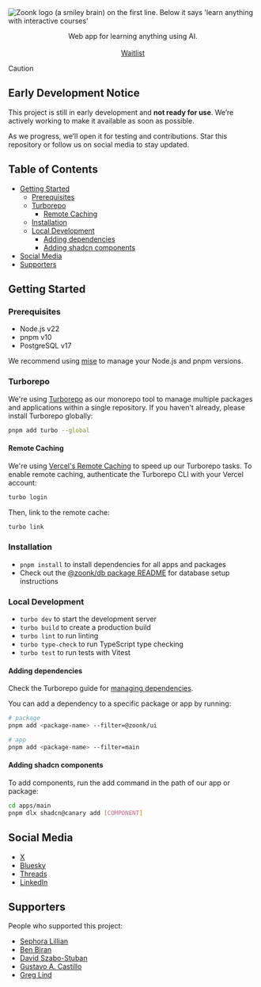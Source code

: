 <picture>
  <source media="(prefers-color-scheme: dark)" srcset="https://github.com/user-attachments/assets/345ed7d9-40a8-4ebb-adf1-8f22cafa492d">
  <source media="(prefers-color-scheme: light)" srcset="https://github.com/user-attachments/assets/8d018809-14b9-435b-9409-d515c599335d">
  <img alt="Zoonk logo (a smiley brain) on the first line. Below it says 'learn anything with interactive courses'" src="https://github.com/user-attachments/assets/8d018809-14b9-435b-9409-d515c599335d">
</picture>

<p align="center">
  Web app for learning anything using AI.
  <br />
  <br />
  <a href="https://forms.gle/jHeTqPUkw1vA7wLh8">Waitlist</a>
</p>

> [!CAUTION]
>
> ## Early Development Notice
>
> This project is still in early development and **not ready for use**. We’re actively working to make it available as soon as possible.
>
> As we progress, we’ll open it for testing and contributions. Star this repository or follow us on social media to stay updated.

## Table of Contents

- [Getting Started](#getting-started)
  - [Prerequisites](#prerequisites)
  - [Turborepo](#turborepo)
    - [Remote Caching](#remote-caching)
  - [Installation](#installation)
  - [Local Development](#local-development)
    - [Adding dependencies](#adding-dependencies)
    - [Adding shadcn components](#adding-shadcn-components)
- [Social Media](#social-media)
- [Supporters](#supporters)

## Getting Started

### Prerequisites

- Node.js v22
- pnpm v10
- PostgreSQL v17

We recommend using [mise](https://mise.jdx.dev/) to manage your Node.js and pnpm versions.

### Turborepo

We're using [Turborepo](https://turborepo.com) as our monorepo tool to manage multiple packages and applications within a single repository. If you haven't already, please install Turborepo globally:

```sh
pnpm add turbo --global
```

#### Remote Caching

We're using [Vercel's Remote Caching](https://vercel.com/docs/monorepos/remote-caching) to speed up our Turborepo tasks. To enable remote caching, authenticate the Turborepo CLI with your Vercel account:

```sh
turbo login
```

Then, link to the remote cache:

```sh
turbo link
```

### Installation

- `pnpm install` to install dependencies for all apps and packages
- Check out the [@zoonk/db package README](./packages/db/README.md) for database setup instructions

### Local Development

- `turbo dev` to start the development server
- `turbo build` to create a production build
- `turbo lint` to run linting
- `turbo type-check` to run TypeScript type checking
- `turbo test` to run tests with Vitest

#### Adding dependencies

Check the Turborepo guide for [managing dependencies](https://turborepo.com/docs/crafting-your-repository/managing-dependencies).

You can add a dependency to a specific package or app by running:

```sh
# package
pnpm add <package-name> --filter=@zoonk/ui

# app
pnpm add <package-name> --filter=main
```

#### Adding shadcn components

To add components, run the add command in the path of our app or package:

```sh
cd apps/main
pnpm dlx shadcn@canary add [COMPONENT]
```

## Social Media

- [X](https://x.com/zoonkcom)
- [Bluesky](https://bsky.app/profile/zoonk.bsky.social)
- [Threads](https://www.threads.net/@zoonkcom)
- [LinkedIn](https://www.linkedin.com/company/zoonk)

## Supporters

People who supported this project:

- [Sephora Lillian](https://github.com/sephoralillian)
- [Ben Biran](https://github.com/benbiran)
- [David Szabo-Stuban](https://github.com/ssdavidai)
- [Gustavo A. Castillo](https://github.com/guscastilloa)
- [Greg Lind](https://github.com/glind)
